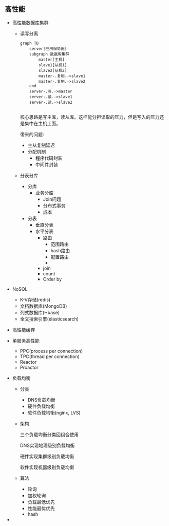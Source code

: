 ## 高性能

+ 高性能数据库集群

  + 读写分离

    ```mermaid
    graph TD
    	server[应用服务器]
    	subgraph 数据库集群
       		master[主机]
       		slave1[从机1]
       		slave2[从机2]
       		master-.复制.->slave1
       		master-.复制.->slave2
    	end
    	server-.写.->master
    	server-.读.->slave1
    	server-.读.->slave2
    	
    ```

    核心思路是写主库，读从库。这样能分担读取的压力，但是写入的压力还是集中在主机上面。

    带来的问题:

    + 主从复制延迟
    + 分配机制
      + 程序代码封装
      + 中间件封装

  + 分表分库

    + 分库
      + 业务分库
        + Join问题
        + 分布式事务
        + 成本
    + 分表
      + 垂直分表
      + 水平分表
        + 路由
          + 范围路由
          + hash路由
          + 配置路由
          + 
        + join
        + count
        + Order by

+ NoSQL

  + K-V存储(redis)
  + 文档数据库(MongoDB)
  + 列式数据库(Hbase)
  + 全文搜索引擎(elasticsearch)

+ 高性能缓存

+ 单服务高性能

  + PPC(process per connection)
  + TPC(thread per connection)
  + Reactor
  + Proactor

+ 负载均衡

  + 分类

    + DNS负载均衡
    + 硬件负载均衡
    + 软件负载均衡(nginx, LVS)

  + 架构

    三个负载均衡分类回组合使用

    DNS实现地理级别负载均衡

    硬件实现集群级别负载均衡

    软件实现机器级别负载均衡

  + 算法

    + 轮询
    + 加权轮询
    + 负载最低优先
    + 性能最优优先
    + hash

+ 

